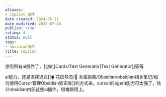 ```yaml
---
aliases:
- Copilot 插件
date created: 2024-05-11
date modified: 2025-07-10
publish: true
rating: 4
status: null
tags:
- obsidian插件
title: Copilot
---
```

停用所有ai插件了，比如[[Cards/Text Generator\|Text Generator]]等等

ai能力，还是直接通过[[🍀 花园导览/🧰 本库指南/Obsidian/obsidian相关笔记/如何使用Cursor管理Obsidian知识库]]的方式来。cursor的agent能力可太强了，估计obsidian内部这些ai插件，很难跟得上。
